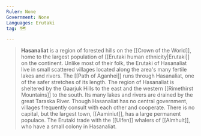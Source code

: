 ```yaml
---
Ruler: None
Government: None
Languages: Erutaki
tag: 🗺️

---
```


> **Hasanaliat** is a region of forested hills on the [[Crown of the World]], home to the largest population of [[Erutaki human ethnicity|Erutaki]] on the continent. Unlike most of their folk, the Erutaki of Hasanaliat live in small scattered villages located along the area's many fertile lakes and rivers. The [[Path of Aganhei]] runs through Hasanaliat, one of the safer stretches of its length.
> The region of Hasanaliat is sheltered by the Gaarjuk Hills to the east and the western [[Rimethirst Mountains]] to the south. Its many lakes and rivers are drained by the great Taraska River.
> Though Hasanaliat has no central government, villages frequently consult with each other and cooperate. There is no capital, but the largest town, [[Aaminiut]], has a large permanent populace. The Erutaki trade with the [[Ulfen]] whalers of [[Almhult]], who have a small colony in Hasanaliat.








